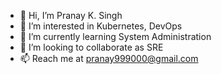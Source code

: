 - 👋 Hi, I’m Pranay K. Singh
- 👀 I’m interested in Kubernetes, DevOps
- 🌱 I’m currently learning System Administration
- 💞️ I’m looking to collaborate as SRE
- 📫 Reach me at pranay999000@gmail.com

<!---
pranay999000/pranay999000 is a ✨ special ✨ repository because its `README.md` (this file) appears on your GitHub profile.
You can click the Preview link to take a look at your changes.
--->
